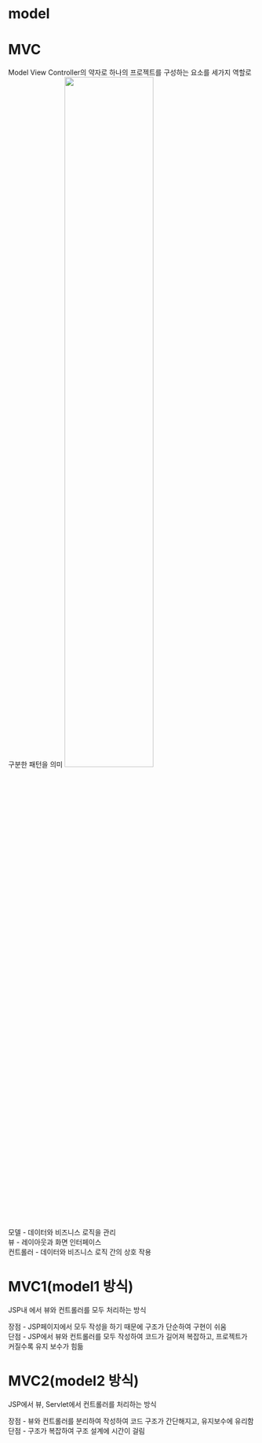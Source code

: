 # model
MVC
=
Model View Controller의 약자로 하나의 프로젝트를 구성하는 요소를 세가지 역할로 구분한 패턴을 의미
<img src="https://user-images.githubusercontent.com/64243394/106255333-41c76800-625d-11eb-998d-498c7aa8fa53.png" width="60%">   
모델 - 데이터와 비즈니스 로직을 관리   
뷰 - 레이아웃과 화면 인터페이스   
컨트롤러 - 데이터와 비즈니스 로직 간의 상호 작용

MVC1(model1 방식)
=
JSP내 에서 뷰와 컨트롤러를 모두 처리하는 방식

장점 - JSP페이지에서 모두 작성을 하기 때문에 구조가 단순하여 구현이 쉬움   
단점 - JSP에서 뷰와 컨트롤러를 모두 작성하여 코드가 길어져 복잡하고, 프로젝트가 커질수록 유지 보수가 힘듦   


MVC2(model2 방식)
=
JSP에서 뷰, Servlet에서 컨트롤러를 처리하는 방식

장점 - 뷰와 컨트롤러를 분리하여 작성하여 코드 구조가 간단해지고, 유지보수에 유리함   
단점 - 구조가 복잡하여 구조 설계에 시간이 걸림
